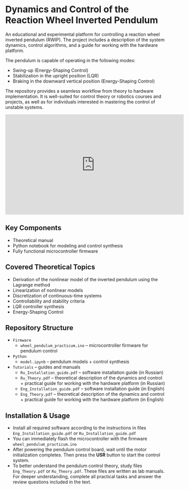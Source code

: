 # Dynamics and Control of the Reaction Wheel Inverted Pendulum

An educational and experimental platform for controlling a reaction wheel inverted pendulum (RWIP). The project includes a description of the system dynamics, control algorithms, and a guide for working with the hardware platform.

The pendulum is capable of operating in the following modes:
- Swing-up (Energy-Shaping Control)
- Stabilization in the upright position (LQR)
- Braking in the downward vertical position (Energy-Shaping Control)

The repository provides a seamless workflow from theory to hardware implementation. It is well-suited for control theory or robotics courses and projects, as well as for individuals interested in mastering the control of unstable systems.

<iframe width="560" height="315"
src="https://youtu.be/FLvGr2hywII?si=na-84_gE-Qchdphm" 
frameborder="0" 
allow="accelerometer; autoplay; encrypted-media; gyroscope; picture-in-picture" 
allowfullscreen></iframe>

## Key Components
- Theoretical manual
- Python notebook for modeling and control synthesis
- Fully functional microcontroller firmware

## Covered Theoretical Topics
- Derivation of the nonlinear model of the inverted pendulum using the Lagrange method
- Linearization of nonlinear models
- Discretization of continuous-time systems
- Controllability and stability criteria
- LQR controller synthesis
- Energy-Shaping Control

## Repository Structure

 - `Firmware`
   - `wheel_pendulum_practicum.ino` – microcontroller firmware for pendulum control
 - `Python`
   - `model.ipynb` – pendulum models + control synthesis
 - `Tutorials` – guides and manuals
   - `Ru_Installation_guide.pdf` – software installation guide (in Russian)
   - `Ru_Theory.pdf` – theoretical description of the dynamics and control + practical guide for working with the hardware platform (in Russian)
   - `Eng_Installation_guide.pdf` – software installation guide (in English)
   - `Eng_Theory.pdf` – theoretical description of the dynamics and control + practical guide for working with the hardware platform (in English)

## Installation & Usage
- Install all required software according to the instructions in files `Eng_Installation_guide.pdf` or `Ru_Installation_guide.pdf`
- You can immediately flash the microcontroller with the firmware `wheel_pendulum_practicum.ino`
- After powering the pendulum control board, wait until the motor initialization completes. Then press the **USR** button to start the control system.
- To better understand the pendulum control theory, study files ``Eng_Theory.pdf`` or ``Ru_Theory.pdf``. These files are written as lab manuals. For deeper understanding, complete all practical tasks and answer the review questions included in the text.
